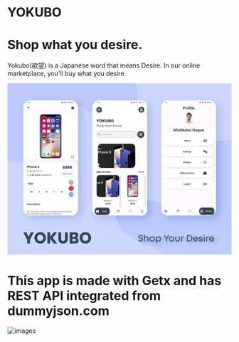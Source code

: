 # YOKUBO

# Shop what you desire.
Yokubo(欲望) is a Japanese word that means Desire. In our online marketplace, you'll buy what you desire.

![images](https://github.com/SimoHimo/Yokubo/blob/master/assets/mockups1.jpg)
# This app is made with Getx and has REST API integrated from dummyjson.com

![images](https://github.com/SimoHimo/Yokubo/blob/master/assets/mockups2.jpg)

